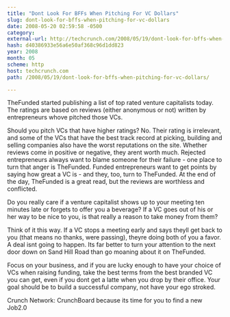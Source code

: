 ```yaml
---
title: "Dont Look For BFFs When Pitching For VC Dollars"
slug: dont-look-for-bffs-when-pitching-for-vc-dollars
date: 2008-05-20 02:59:58 -0500
category: 
external-url: http://techcrunch.com/2008/05/19/dont-look-for-bffs-when-pitching-for-vc-dollars/
hash: d40386933e56a6e50af368c96d1dd823
year: 2008
month: 05
scheme: http
host: techcrunch.com
path: /2008/05/19/dont-look-for-bffs-when-pitching-for-vc-dollars/

---
```


TheFunded started publishing a list of top rated venture capitalists today. The ratings are based on reviews (either anonymous or not) written by entrepreneurs whove pitched those VCs. 

Should you pitch VCs that have higher ratings? No. Their rating is irrelevant, and some of the VCs that have the best track record at picking, building and selling companies also have the worst reputations on the site. Whether reviews come in positive or negative, they arent worth much. Rejected entrepreneurs always want to blame someone for their failure - one place to turn that anger is TheFunded. Funded entrepreneurs want to get points by saying how great a VC is - and they, too, turn to TheFunded. At the end of the day, TheFunded is a great read, but the reviews are worthless and conflicted.

Do you really care if a venture capitalist shows up to your meeting ten minutes late or forgets to offer you a beverage? If a VC goes out of his or her way to be nice to you, is that really a reason to take money from them? 

Think of it this way. If a VC stops a meeting early and says theyll get back to you (that means no thanks, were passing), theyre doing both of you a favor. A deal isnt going to happen. Its far better to turn your attention to the next door down on Sand Hill Road than go moaning about it on TheFunded. 

Focus on your business, and if you are lucky enough to have your choice of VCs when raising funding, take the best terms from the best branded VC you can get, even if you dont get a latte when you drop by their office. Your goal should be to build a successful company, not have your ego stroked.

Crunch Network:  CrunchBoard because its time for you to find a new Job2.0
